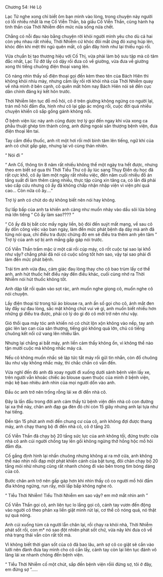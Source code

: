 




Chương 54: Hé Lộ


Lạc Tử nghe xong chỉ biết ôm bạn mình vào lòng, trong chuyện này người có lỗi nhiều nhất là mẹ Cố Viễn Thần, bà giấu Cố Viễn Thần, cũng hành hạ tinh thần của Thời Nhiễm đến mức nửa sống nửa chết.

Chẳng có nỗi đau nào bằng chuyện rời khỏi người mình yêu cho dù cả hai còn yêu nhau rất nhiều, Thời Nhiễm cứ khóc đôi mắt ửng đỏ xưng húp lên, khóc đến khi mệt thì ngủ quên mất, cô gần đây hình như lại thiếu ngủ rồi.

Vừa chuẩn bị tạo thương hiệu với Cố Thị, vừa phải làm bộ sưu tập mà cô tâm đắc nhất, Lạc Tử đỡ lấy cô dậy rồi đưa cô về giường, vừa đưa về giường xong thì tiếng chuông điện thoại vang lên.

Cô nàng nhìn thấy số điện thoại gọi đến kèm theo tên của Bách Hiên thì không khỏi nhíu mày, nhưng cầm lấy rồi rời khỏi nhà của Thời Nhiễm quay về nhà mình ở bên cạnh, cô quên mất hôm nay Bách Hiên nói sẽ đến cục dân chính đăng ký kết hôn trước.

Thời Nhiễm liên tục đỗ mồ hôi, cô ở trên giường không ngừng co người lại, trán mồ hôi đầm đìa, hình như cô lại gặp ác mộng rồi, cuộc đời quá nhiều chuyện khiến cô sắp gồng gánh không nổi.

Ở bệnh viện lúc này anh cũng được trợ lý gọi đến ngay khi vừa xong ca phẫu thuật ghép tim thành công, anh đứng ngoài sân thượng bệnh viện, đưa điện thoại lên tai.



Tay cầm điếu thuốc, anh rít một hơi rồi mới bình tâm lên tiếng, ngữ khí của anh có chút gấp gáp, nhưng lại vô cùng thản nhiên.

“ Nói đi ”

“ Anh Cố, thông tin 8 năm rất nhiều không thể một ngày tra hết được, nhưng theo em biết sơ qua thì Thời Tiểu Thư cô ấy lúc sang Thụy Điển du học đã rất cực khổ, cô ấy làm một ngày rất nhiều việc, đến năm cuối nhiều đồ án tầng suất đi làm thêm càng nhiều, thực tập cũng xin tăng ca, có lần đã phải vào cấp cứu nhưng cô ấy đã không chấp nhận nhập viện vì viện phí quá cao... Còn nữa cô ấy....”

Trợ lý anh có chút do dự không biết nên nói hay không.

Sự lấp bấp của anh ta khiến anh càng như muốn nhảy vào dầu sôi lửa bỏng mà lớn tiếng “ Cô ấy làm sao???? ”

“ Cô ấy đã bị bắt cóc mấy ngày liền, bỏ đói đến suýt mất mạng, về sau cô ấy dồn công việc vào ban ngày, làm đến mức phát bệnh dạ dày mà anh đã từng nói qua, chỉ điều tra được chừng đó em sẽ điều tra thêm anh yên tâm ” Trợ lý của anh sợ bị anh mắng gấp gáp nói trước.

Cố Viễn Thần trầm mặc ừ một cái rồi cúp máy, cô rốt cuộc tại sao lại khổ như vậy? chẳng phải đã nói có cuộc sống tốt hơn sao, vậy tại sao phải đi làm đến mức phát bệnh.

Trái tim anh vừa đau, cảm giác đau lòng thay cho cô bao trùm lấy cơ thể anh, anh hút thuốc hết điếu này đến điếu khác, cuối cùng nhớ ra Thời Nhiễm nói hút thuốc không tốt.

Anh dập tắt rồi quăn vào sọt rác, anh muốn nghe giọng cô, muốn nghe cô nói chuyện.

Lấy điện thoại từ trong túi áo blouse ra, anh ấn số gọi cho cô, ánh mắt đen láy đầy sự đau lòng, sắc mặt không chút vui vẻ gì, anh muốn biết nhiều hơn những gì điều tra được, phải có lý do gì đó cô mới trở nên như vậy.



Gió thổi qua máy tóc anh khiến nó có chút lộn xộn không vào nếp, tay anh gác lên lan can của sân thượng, tiếng gió không quá lớn, chủ có tiếng chuông kết nối cứ vang lên nhiều lần.

Nhưng lại chẳng ai bắt máy, anh liền cảm thấy không ổn, vì không thể nào tận mười cuộc mà không nhấc máy cả.

Nếu cô không muốn nhấc sẽ lập tức tắt máy rồi gửi tin nhắn, còn đổ chuông lâu như vậy không nhấc máy, thì chắc chắn có vấn đến.

Vừa nghĩ đến đó anh đã xoay người đi xuống dưới sảnh bệnh viện lấy xe, trên người vẫn khoác chiếc áo blouse quen thuộc của mình ở bệnh viện, mặc kệ bao nhiêu ánh nhìn của mọi người dồn vào anh.

Đầu óc anh trở nên trống rỗng lái xe đi đến nhà cô.

Đây là lần đầu trong đời anh cảm thấy từ bệnh viện đến nhà cô con đường lại xa thế này, chân anh đạp ga đèn đỏ chỉ còn 15 giây nhưng anh lại tựa như hai tiếng.

Đến tận 15 phút anh mới đến chung cư của cô, anh không đợi được thang máy, anh chạy thang bộ đi đến nhà cô, cô ở tầng 20.

Cố Viễn Thần đã chạy bộ 20 tầng sức lực của anh không tồi, đứng trước cửa nhà cô anh cúi người chống tay lên gối không ngừng thở hồng hộc mồ hôi đầm địa.

Cố gắng định hình lại nhấn chuông nhưng không ai ra mở cửa, anh không thể nào nhịn nổi đạp một phát khiến cánh của bật tung, đôi chân chạy bộ 20 tầng mỏi nhừ nhưng cũng rất nhanh chóng đi vào bên trong tìm bóng dáng của cô.

Bước chân anh trở nên gấp gáp hơn khi nhìn thấy cô co người mồ hôi đầm đìa không ngừng, run rẩy, môi lấp bấp không nghe rõ.

“ Tiểu Thời Nhiễm! Tiểu Thời Nhiễm em sao vậy? em mở mắt nhìn anh ”

Cố Viễn Thần gọi cô, anh liên tục lo lắng gọi cô, cánh tay vươn đến động vào người cô theo phản xạ liền giật mình rút lại, cơ thể cô nóng quá, nó thật sự quá nóng.

Anh cúi xuống túm cả người lẫn chăn lại, rồi chạy ra khỏi nhà, Thời Nhiễm phát sốt rồi, con m* nó sao đột nhiên phát sốt chứ, vừa nãy khi đưa cô về nhà trạng thái vẫn còn rất tốt mà.

Vì không biết thời gian sốt của cô đã bao lâu, anh sợ cô co giật sẽ cắn vào lưỡi nên đành đưa tay mình cho cô cắn lấy, cánh tay còn lại liên tục đánh vô lăng lái xe nhanh chóng đến bệnh viện.

“ Tiểu Thời Nhiễm cố một chút, sắp đến bệnh viện rồiii đừng sợ, tôi ở đây, em đừng sợ ”.....




